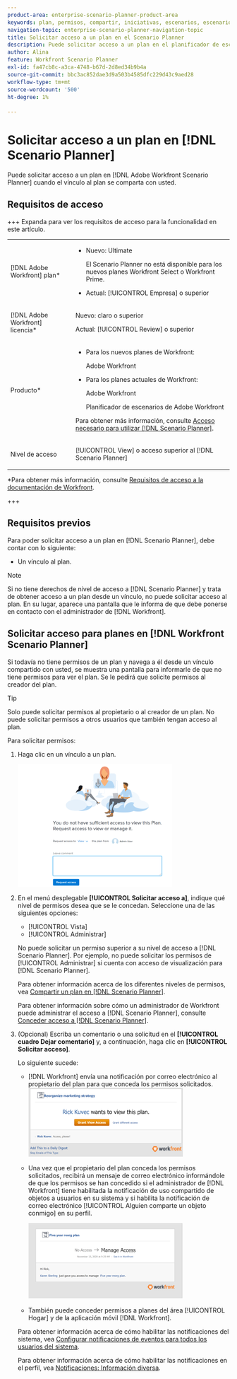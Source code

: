 ```yaml
---
product-area: enterprise-scenario-planner-product-area
keywords: plan, permisos, compartir, iniciativas, escenarios, escenario
navigation-topic: enterprise-scenario-planner-navigation-topic
title: Solicitar acceso a un plan en el Scenario Planner
description: Puede solicitar acceso a un plan en el planificador de escenarios de Adobe Workfront cuando el vínculo al plan se comparta con usted.
author: Alina
feature: Workfront Scenario Planner
exl-id: fa47cb8c-a3ca-4748-b67d-2d8ed34b9b4a
source-git-commit: bbc3ac852dae3d9a503b4585dfc229d43c9aed28
workflow-type: tm+mt
source-wordcount: '500'
ht-degree: 1%

---
```


# Solicitar acceso a un plan en [!DNL Scenario Planner]

Puede solicitar acceso a un plan en [!DNL Adobe Workfront Scenario Planner] cuando el vínculo al plan se comparta con usted.

## Requisitos de acceso

+++ Expanda para ver los requisitos de acceso para la funcionalidad en este artículo.

<table style="table-layout:auto"> 
 <col> 
 <col> 
 <tbody> 
  <tr> 
   <td> <p>[!DNL Adobe Workfront] plan*</p> </td> 
   <td> <ul></li>
   <li><p>Nuevo: Ultimate </p></li>
   <p>El Scenario Planner no está disponible para los nuevos planes Workfront Select o Workfront Prime. </p>
   <li><p>Actual: [!UICONTROL Empresa] o superior</p></ul>
   </td> 
  </tr> 
  <tr> 
   <td> <p>[!DNL Adobe Workfront] licencia*</p> </td> 
   <td> <p>Nuevo: claro o superior</p> 
   <p>Actual: [!UICONTROL Review] o superior</p> </td> 
  </tr> 
  <tr> 
   <td>Producto* </td> 
   <td> <ul><li><p>Para los nuevos planes de Workfront:</p><p> Adobe Workfront</li></p>
   <li><p>Para los planes actuales de Workfront: </p>
   <p>Adobe Workfront</p> <p>Planificador de escenarios de Adobe Workfront</p></li></ul>

<p>Para obtener más información, consulte <a href="../scenario-planner/access-needed-to-use-sp.md" class="MCXref xref">Acceso necesario para utilizar [!DNL Scenario Planner]</a>. </p> </td> 
  </tr> 
  <tr data-mc-conditions=""> 
   <td>Nivel de acceso </td> 
   <td>  <p>[!UICONTROL View] o acceso superior al [!DNL Scenario Planner]</p>  </td> 
  </tr>
 </tbody> 
</table>

*Para obtener más información, consulte [Requisitos de acceso a la documentación de Workfront](/help/quicksilver/administration-and-setup/add-users/access-levels-and-object-permissions/access-level-requirements-in-documentation.md).

+++

## Requisitos previos

Para poder solicitar acceso a un plan en [!DNL Scenario Planner], debe contar con lo siguiente:

* Un vínculo al plan.

>[!NOTE]
>
>Si no tiene derechos de nivel de acceso a [!DNL Scenario Planner] y trata de obtener acceso a un plan desde un vínculo, no puede solicitar acceso al plan. En su lugar, aparece una pantalla que le informa de que debe ponerse en contacto con el administrador de [!DNL Workfront].

## Solicitar acceso para planes en [!DNL Workfront Scenario Planner]

Si todavía no tiene permisos de un plan y navega a él desde un vínculo compartido con usted, se muestra una pantalla para informarle de que no tiene permisos para ver el plan. Se le pedirá que solicite permisos al creador del plan.

>[!TIP]
>
>Solo puede solicitar permisos al propietario o al creador de un plan. No puede solicitar permisos a otros usuarios que también tengan acceso al plan.

Para solicitar permisos:

1. Haga clic en un vínculo a un plan.

   ![](assets/request-access-to-plan-350x277.png)

1. En el menú desplegable **[!UICONTROL Solicitar acceso a]**, indique qué nivel de permisos desea que se le concedan. Seleccione una de las siguientes opciones:

   * [!UICONTROL Vista]
   * [!UICONTROL Administrar]

   No puede solicitar un permiso superior a su nivel de acceso a [!DNL Scenario Planner]. Por ejemplo, no puede solicitar los permisos de [!UICONTROL Administrar] si cuenta con acceso de visualización para [!DNL Scenario Planner].

   Para obtener información acerca de los diferentes niveles de permisos, vea [Compartir un plan en [!DNL Scenario Planner]](../scenario-planner/share-a-plan.md).

   Para obtener información sobre cómo un administrador de Workfront puede administrar el acceso a [!DNL Scenario Planner], consulte [Conceder acceso a [!DNL Scenario Planner]](../administration-and-setup/add-users/configure-and-grant-access/grant-access-sp.md).

1. (Opcional) Escriba un comentario o una solicitud en el **[!UICONTROL cuadro Dejar comentario]** y, a continuación, haga clic en **[!UICONTROL Solicitar acceso]**.

   Lo siguiente sucede:

   * [!DNL Workfront] envía una notificación por correo electrónico al propietario del plan para que conceda los permisos solicitados.\
     ![](assets/request-access-to-plan-email-350x156.png)

   * Una vez que el propietario del plan conceda los permisos solicitados, recibirá un mensaje de correo electrónico informándole de que los permisos se han concedido si el administrador de [!DNL Workfront] tiene habilitada la notificación de uso compartido de objetos a usuarios en su sistema y si habilita la notificación de correo electrónico [!UICONTROL Alguien comparte un objeto conmigo] en su perfil.

     ![](assets/access-granted-to-plan-email-350x172.png)

   * También puede conceder permisos a planes del área [!UICONTROL Hogar] y de la aplicación móvil [!DNL Workfront].

   Para obtener información acerca de cómo habilitar las notificaciones del sistema, vea [Configurar notificaciones de eventos para todos los usuarios del sistema](../administration-and-setup/manage-workfront/emails/configure-event-notifications-for-everyone-in-the-system.md).

   Para obtener información acerca de cómo habilitar las notificaciones en el perfil, vea [Notificaciones: Información diversa](../workfront-basics/using-notifications/notifications-misc-information.md).
